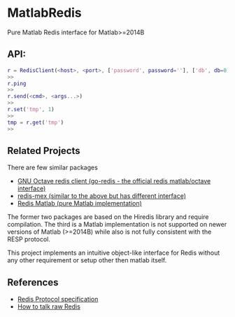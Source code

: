 # MatlabRedis
Pure Matlab Redis interface for Matlab>=2014B

## API:
```Matlab
r = RedisClient(<host>, <port>, ['password', password=''], ['db', db=0])
>>
r.ping
>>
r.send(<cmd>, <args...>)
>>
r.set('tmp', 1)
>>
tmp = r.get('tmp')
>>
```

## Related Projects
There are few similar packages
- [GNU Octave redis client (go-redis - the official redis matlab/octave interface)](https://github.com/markuman/go-redis)
- [redis-mex (similar to the above but has different interface)](https://github.com/svdev/redis-matlab-mex)
- [Redis Matlab (pure Matlab implementation)](https://github.com/dantswain/redis-matlab)

The former two packages are based on the Hiredis library and require compilation. 
The third is a Matlab implementation is not supported on newer versions of Matlab (>=2014B) 
while also is not fully consistent with the RESP protocol.

This project implements an intuitive object-like interface for Redis without any other requirement or setup other then matlab itself.

## References

- [Redis Protocol specification](https://redis.io/topics/protocol)
- [How to talk raw Redis](https://www.compose.com/articles/how-to-talk-raw-redis/)
